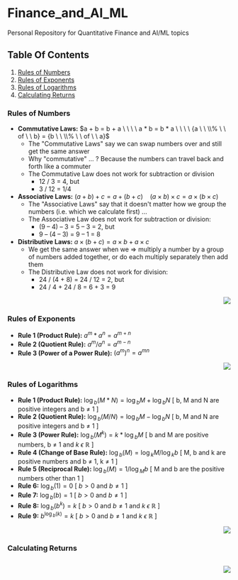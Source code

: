 # Finance_and_AI_ML
Personal Repository for Quantitative Finance and AI/ML topics

## Table Of Contents <a name="top"></a>

1. [Rules of Numbers](#rules-of-numbers)  
2. [Rules of Exponents](#rules-of-exponents)
3. [Rules of Logarithms](#rules-of-logarithms)
4. [Calculating Returns](#calculating-returns)

### Rules of Numbers

* **Commutative Laws:** $a + b  =  b + a \ \ \ \ a * b  =  b * a \ \ \ \ {a \ \ \\% \ \ of \ \ b}  =  {b \ \ \\% \ \ of \ \ a}$
  * The "Commutative Laws" say we can swap numbers over and still get the same answer
  * Why "commutative" ... ? Because the numbers can travel back and forth like a commuter
  * The Commutative Law does not work for subtraction or division
    * 12 / 3 = 4, but
    * 3 / 12 = 1/4
* **Associative Laws:** $(a + b) + c  =  a + (b + c) \ \ \ \ (a × b) × c  =  a × (b × c)$
  * The "Associative Laws" say that it doesn't matter how we group the numbers (i.e. which we calculate first) ...
  * The Associative Law does not work for subtraction or division:
    * (9 – 4) – 3 = 5 – 3 = 2, but
    * 9 – (4 – 3) = 9 – 1 = 8  
* **Distributive Laws:** $a × (b + c)  =  a × b  +  a × c$
  * We get the same answer when we => multiply a number by a group of numbers added together, or do each multiply separately then add them
  * The Distributive Law does not work for division:
    * 24 / (4 + 8) = 24 / 12 = 2, but
    * 24 / 4 + 24 / 8 = 6 + 3 = 9 

<div align="right"><a href="#top" target="_blacnk"><img src="https://img.shields.io/badge/Back to up-orange?style=for-the-badge&logo=expo&logoColor=white" /></a></div>

### Rules of Exponents

* **Rule 1 (Product Rule):** $a^m*a^n = a^{m+n}$
* **Rule 2 (Quotient Rule):** $a^m/a^n = a^{m-n}$
* **Rule 3 (Power of a Power Rule):** $(a^m)^n = a^{mn}$

<div align="right"><a href="#top" target="_blacnk"><img src="https://img.shields.io/badge/Back to up-orange?style=for-the-badge&logo=expo&logoColor=white" /></a></div>

### Rules of Logarithms

* **Rule 1 (Product Rule):** $\log{_b}(M*N) = \log{_b}M + \log{_b}N$ [ b, M and N are positive integers and b ≠ 1 ]
* **Rule 2 (Quotient Rule):** $\log{_b}(M/N) = \log{_b}M - \log{_b}N$ [ b, M and N are positive integers and b ≠ 1 ]
* **Rule 3 (Power Rule):** $\log{_b}(M^k) = k*\log{_b}M$ [ b and M are positive numbers, b ≠ 1 and $k \ \epsilon \ \mathbb{R}$ ]
* **Rule 4 (Change of Base Rule):** $\log{_b}(M) = \log{_k}M / \log{_k}b$ [ M, b and k are positive numbers and b ≠ 1, k ≠ 1 ]
* **Rule 5 (Reciprocal Rule):** $\log{_b}(M) = 1 / \log{_M}b$ [ M and b are the positive numbers other than 1 ]
* **Rule 6:** $\log{_b}(1) = 0$ [ $b \gt 0$ and $b \neq 1$ ]
* **Rule 7:** $\log{_b}(b) = 1$ [ $b \gt 0$ and $b \neq 1$ ]
* **Rule 8:** $\log{_b}(b^k) = k$ [ $b \gt 0$ and $b \neq 1$ and $k \ \epsilon \ \mathbb{R}$ ]
* **Rule 9:** $b^{\log{_b}(k)} = k$ [ $b \gt 0$ and $b \neq 1$ and $k \ \epsilon \ \mathbb{R}$ ]

<div align="right"><a href="#top" target="_blacnk"><img src="https://img.shields.io/badge/Back to up-orange?style=for-the-badge&logo=expo&logoColor=white" /></a></div>

### Calculating Returns

```python

```

<div align="right"><a href="#top" target="_blacnk"><img src="https://img.shields.io/badge/Back to up-orange?style=for-the-badge&logo=expo&logoColor=white" /></a></div>
